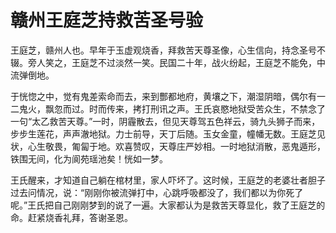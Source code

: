 # 赣州王庭芝持救苦圣号验

王庭芝，赣州人也。早年于玉虚观烧香，拜救苦天尊圣像，心生信向，持念圣号不辍。旁人笑之，王庭芝不过淡然一笑。民国二十年，战火纷起，王庭芝不能免，中流弹倒地。

于恍惚之中，觉有鬼差索命而去，来到酆都地府，黄壤之下，潮湿阴暗，偶尔有一二鬼火，飘忽而过。时而传来，拷打刑讯之声。王氏哀愍地狱受苦众生，不禁念了一句“太乙救苦天尊。”一时，阴霾散去，但见天尊驾五色祥云，骑九头狮子而来，步步生莲花，声声澈地狱。力士前导，天丁后随。玉女金童，幢幡无数。王庭芝见状，心生敬畏，匍匐于地。欢喜赞叹，天尊庄严妙相。一时地狱消散，恶鬼遁形，铁围无间，化为阆苑瑶池矣！恍如一梦。

王氏醒来，才知道自己躺在棺材里，家人吓坏了。这时候，王庭芝的老婆壮者胆子过去问情况，说：“刚刚你被流弹打中，心跳呼吸都没了，我们都以为你死了呢。”王氏把自己刚刚梦到的说了一遍。大家都认为是救苦天尊显化，救了王庭芝的命。赶紧烧香礼拜，答谢圣恩。
